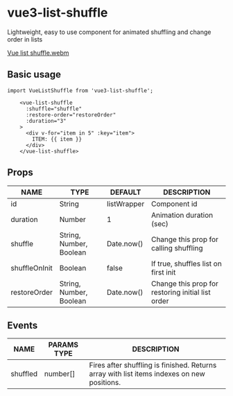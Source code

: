 # vue3-list-shuffle

Lightweight, easy to use component for animated shuffling and change order in lists

[Vue list shuffle.webm](https://user-images.githubusercontent.com/12416010/213774177-c85facc9-6436-4b08-a9d6-1c9ec399dd29.webm)

## Basic usage
```vue
import VueListShuffle from 'vue3-list-shuffle';
```

```vue
    <vue-list-shuffle
      :shuffle="shuffle"
      :restore-order="restoreOrder"
      :duration="3"
    >
      <div v-for="item in 5" :key="item">
        ITEM: {{ item }}
      </div>
    </vue-list-shuffle>
```

## Props
| NAME          | TYPE    | DEFAULT              | DESCRIPTION              |
|---------------|---------|----------------------|--------------------------|
| id            | String  | listWrapper          | Component id             |
| duration      | Number  | 1                    | Animation duration (sec) |
| shuffle       | String, Number, Boolean | Date.now() | Change this prop for calling shuffling |
| shuffleOnInit | Boolean | false                | If true, shuffles list on first init|
| restoreOrder  | String, Number, Boolean | Date.now() | Change this prop for restoring initial list order |

## Events
| NAME     | PARAMS TYPE | DESCRIPTION |
|----------|-------------|-------------|
| shuffled | number[]    | Fires after shuffling is finished. Returns array with list items indexes on new positions. |
